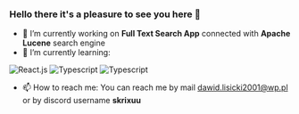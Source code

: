 ### Hello there it's a pleasure to see you here 👋

- 🔭 I’m currently working on <b>Full Text Search App</b> connected with <b>Apache Lucene</b> search engine 
- 🌱 I’m currently learning:
<div>
  <img src="https://img.shields.io/badge/react-%2320232a.svg?style=for-the-badge&logo=react&logoColor=%2361DAFB" alt="React.js" />
  <img src="https://img.shields.io/badge/typescript-%23007ACC.svg?style=for-the-badge&logo=typescript&logoColor=white" alt="Typescript" />
  <img src="https://img.shields.io/badge/Next-black?style=for-the-badge&logo=next.js&logoColor=white" alt="Typescript" />
<div>
<ul>
  <li>📫 How to reach me: You can reach me by mail <a href="mailto:dawid.lisicki2001@wp.pl">dawid.lisicki2001@wp.pl</a> or by discord username <b>skrixuu</b></li>
</ul>
<!-- - 👯 I’m looking to collaborate on ...
- 🤔 I’m looking for help with ...
- 💬 Ask me about ...

- 😄 Pronouns: ...
- ⚡ Fun fact: ...
-->

